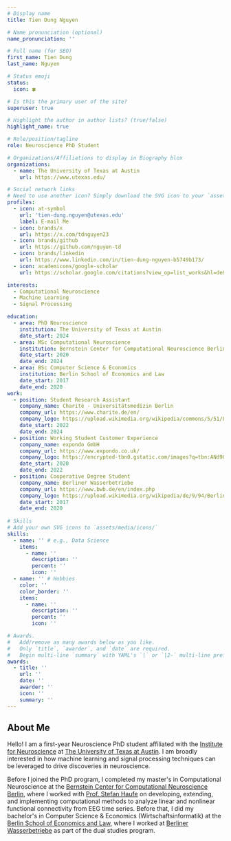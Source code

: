 ```yaml
---
# Display name
title: Tien Dung Nguyen

# Name pronunciation (optional)
name_pronunciation: ''

# Full name (for SEO)
first_name: Tien Dung
last_name: Nguyen

# Status emoji
status:
  icon: 🍀

# Is this the primary user of the site?
superuser: true

# Highlight the author in author lists? (true/false)
highlight_name: true

# Role/position/tagline
role: Neuroscience PhD Student

# Organizations/Affiliations to display in Biography blox
organizations:
  - name: The University of Texas at Austin
    url: https://www.utexas.edu/

# Social network links
# Need to use another icon? Simply download the SVG icon to your `assets/media/icons/` folder.
profiles:
  - icon: at-symbol
    url: 'tien-dung.nguyen@utexas.edu'
    label: E-mail Me
  - icon: brands/x
    url: https://x.com/tdnguyen23
  - icon: brands/github
    url: https://github.com/nguyen-td
  - icon: brands/linkedin
    url: https://www.linkedin.com/in/tien-dung-nguyen-b5749b173/
  - icon: academicons/google-scholar
    url: https://scholar.google.com/citations?view_op=list_works&hl=de&authuser=3&user=eppIeNoAAAAJ&gmla=AC6lMd_8T6yVGVoxcHQog2aq_HdgtE0jPeCn2-Akg5QY0RYt31rjfK4T7E7JcxNQrRCMwcomBRfqrT4BzehgySB5pp5ENDZJXix6HaFHLZAB5vhSrqbuM2kq_ICzAQg

interests:
  - Computational Neuroscience
  - Machine Learning
  - Signal Processing

education:
  - area: PhD Neuroscience
    institution: The University of Texas at Austin
    date_start: 2024
  - area: MSc Computational Neuroscience
    institution: Bernstein Center for Computational Neuroscience Berlin
    date_start: 2020
    date_end: 2024
  - area: BSc Computer Science & Economics
    institution: Berlin School of Economics and Law 
    date_start: 2017
    date_end: 2020
work:
  - position: Student Research Assistant
    company_name: Charitè - Universitätsmedizin Berlin
    company_url: https://www.charite.de/en/
    company_logo: https://upload.wikimedia.org/wikipedia/commons/5/51/Logo_Charite.svg
    date_start: 2022
    date_end: 2024
  - position: Working Student Customer Experience
    company_name: expondo GmbH
    company_url: https://www.expondo.co.uk/
    company_logo: https://encrypted-tbn0.gstatic.com/images?q=tbn:ANd9GcSxua25YSHonHjyMEoFmRsPGbRYf3P5lseIrQ&s
    date_start: 2020
    date_end: 2022
  - position: Cooperative Degree Student
    company_name: Berliner Wasserbetriebe
    company_url: https://www.bwb.de/en/index.php
    company_logo: https://upload.wikimedia.org/wikipedia/de/9/94/Berliner-wasserbetriebe.svg
    date_start: 2017
    date_end: 2020
  
# Skills
# Add your own SVG icons to `assets/media/icons/`
skills:
  - name: '' # e.g., Data Science
    items:
      - name: ''
        description: ''
        percent: ''
        icon: ''
  - name: '' # Hobbies
    color: ''
    color_border: ''
    items:
      - name: ''
        description: ''
        percent: ''
        icon: ''

# Awards.
#   Add/remove as many awards below as you like.
#   Only `title`, `awarder`, and `date` are required.
#   Begin multi-line `summary` with YAML's `|` or `|2-` multi-line prefix and indent 2 spaces below.
awards:
  - title: ''
    url: ''
    date: ''
    awarder: ''
    icon: ''
    summary: ''
---
```


## About Me

Hello! I am a first-year Neuroscience PhD student affiliated with the [Institute for Neuroscience](https://neuroscienceinstitute.utexas.edu/PhD%20Program) at [The University of Texas at Austin](https://www.utexas.edu/). I am broadly interested in how machine learning and signal processing techniques can be leveraged to drive discoveries in neuroscience. 

Before I joined the PhD program, I completed my master's in Computational Neuroscience at the [Bernstein Center for Computational Neuroscience Berlin](https://www.bccn-berlin.de/), where I worked with [Prof. Stefan Haufe](https://www.tu.berlin/uniml/about/head-of-group) on developing, extending, and implementing computational methods to analyze linear and nonlinear functional connectivity from EEG time series. Before that, I did my bachelor's in Computer Science & Economics (Wirtschaftsinformatik) at the [Berlin School of Economics and Law](https://www.hwr-berlin.de/en/), where I worked at [Berliner Wasserbetriebe](https://languages.bwb.de/en/index.php) as part of the dual studies program. 